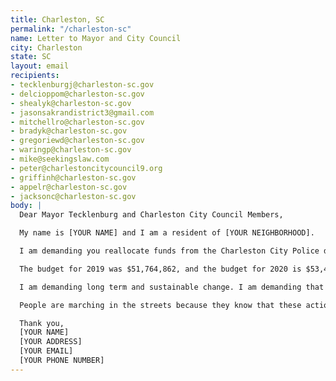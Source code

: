 ```yaml
---
title: Charleston, SC
permalink: "/charleston-sc"
name: Letter to Mayor and City Council
city: Charleston
state: SC
layout: email
recipients:
- tecklenburgj@charleston-sc.gov
- delcioppom@charleston-sc.gov
- shealyk@charleston-sc.gov
- jasonsakrandistrict3@gmail.com
- mitchellro@charleston-sc.gov
- bradyk@charleston-sc.gov
- gregoriewd@charleston-sc.gov
- waringp@charleston-sc.gov
- mike@seekingslaw.com
- peter@charlestoncitycouncil9.org
- griffinh@charleston-sc.gov
- appelr@charleston-sc.gov
- jacksonc@charleston-sc.gov
body: |
  Dear Mayor Tecklenburg and Charleston City Council Members,

  My name is [YOUR NAME] and I am a resident of [YOUR NEIGHBORHOOD].

  I am demanding you reallocate funds from the Charleston City Police department and invest them into social services that would directly improve the well-being of Charleston citizens.

  The budget for 2019 was $51,764,862, and the budget for 2020 is $53,445,152. This is a 3% increase from 2019 to 2020 and an almost 10% increase from 2018 to 2020. That money could be better spent on supporting affordable housing, educational opportunities, healthcare, and community outreach programs that are more successful at promoting safe and stable communities than law enforcement. I demand more aggressive financial support be directed to those areas.

  I am demanding long term and sustainable change. I am demanding that the city of Charleston’s budget be better spent on quality of life for all. In particular for those in our Black and Brown communities, who are more than likely to be directly affected by police brutality and violence. I also urge the Charleston City Council to enact legislation that holds police accountable and to overturn policies that allow police to engage in unlawful behavior with impunity.

  People are marching in the streets because they know that these actions will result in a healthier, more just society. I implore you to please listen to the needs of your constituents and take immediate action to address their concerns. Can I count on you to consider an alternative budget that puts a focus on social service programs?

  Thank you,
  [YOUR NAME]
  [YOUR ADDRESS]
  [YOUR EMAIL]
  [YOUR PHONE NUMBER]
---
```


